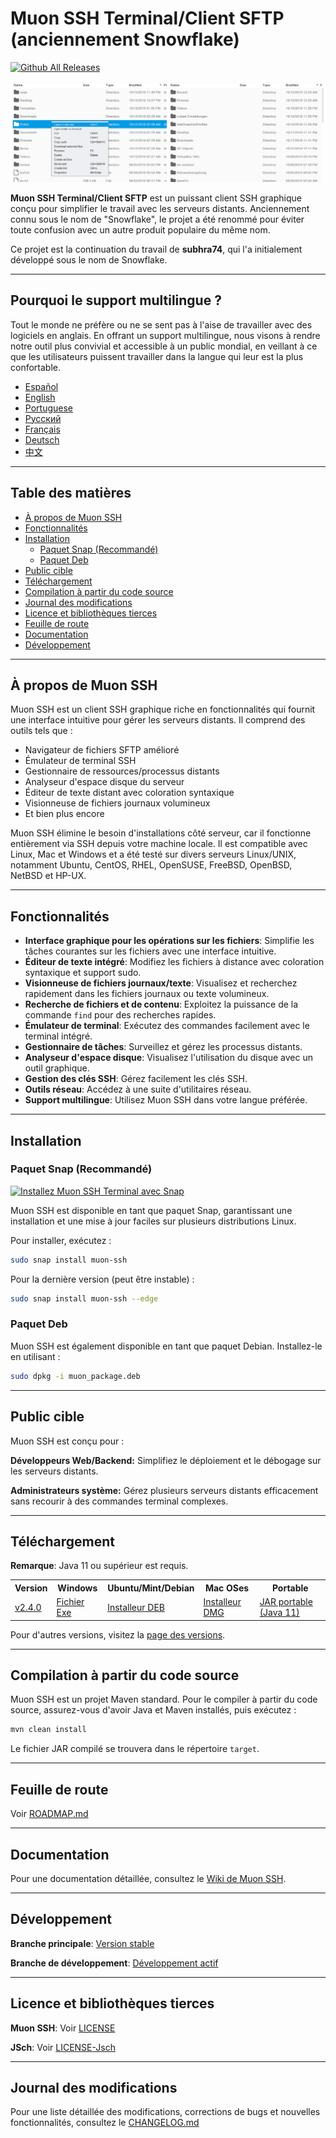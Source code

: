 # Muon SSH Terminal/Client SFTP (anciennement Snowflake)

[![Github All Releases](https://img.shields.io/github/downloads/subhra74/snowflake/total.svg)]()

<div> <img src="https://raw.githubusercontent.com/devlinx9/muonssh-screenshots/master/file-browser/2.png"> </div> 

**Muon SSH Terminal/Client SFTP** est un puissant client SSH graphique conçu pour simplifier le travail avec les serveurs distants. Anciennement connu sous le nom de "Snowflake", le projet a été renommé pour éviter toute confusion avec un autre produit populaire du même nom.

Ce projet est la continuation du travail de **subhra74**, qui l'a initialement développé sous le nom de Snowflake.

---

## Pourquoi le support multilingue ?

Tout le monde ne préfère ou ne se sent pas à l'aise de travailler avec des logiciels en anglais. En offrant un support multilingue, nous visons à rendre notre outil plus convivial et accessible à un public mondial, en veillant à ce que les utilisateurs puissent travailler dans la langue qui leur est la plus confortable.

- [Español](README_es.md)
- [English](README.md)
- [Portuguese](README_pt.md)
- [Pусский](README_ru.md)
- [Français](README_fr.md)
- [Deutsch](README_de.md)
- [中文](README_zh.md)

---

## Table des matières
- [À propos de Muon SSH](#à-propos-de-muon-ssh)
- [Fonctionnalités](#fonctionnalités)
- [Installation](#installation)
    - [Paquet Snap (Recommandé)](#paquet-snap-recommandé)
    - [Paquet Deb](#paquet-deb)
- [Public cible](#public-cible)
- [Téléchargement](#téléchargement)
- [Compilation à partir du code source](#compilation-à-partir-du-code-source)
- [Journal des modifications](#journal-des-modifications)
- [Licence et bibliothèques tierces](#licence-et-bibliothèques-tierces)
- [Feuille de route](#feuille-de-route)
- [Documentation](#documentation)
- [Développement](#développement)

---

## À propos de Muon SSH
Muon SSH est un client SSH graphique riche en fonctionnalités qui fournit une interface intuitive pour gérer les serveurs distants. Il comprend des outils tels que :
- Navigateur de fichiers SFTP amélioré
- Émulateur de terminal SSH
- Gestionnaire de ressources/processus distants
- Analyseur d'espace disque du serveur
- Éditeur de texte distant avec coloration syntaxique
- Visionneuse de fichiers journaux volumineux
- Et bien plus encore

Muon SSH élimine le besoin d'installations côté serveur, car il fonctionne entièrement via SSH depuis votre machine locale. Il est compatible avec Linux, Mac et Windows et a été testé sur divers serveurs Linux/UNIX, notamment Ubuntu, CentOS, RHEL, OpenSUSE, FreeBSD, OpenBSD, NetBSD et HP-UX.

---

## Fonctionnalités
- **Interface graphique pour les opérations sur les fichiers**: Simplifie les tâches courantes sur les fichiers avec une interface intuitive.
- **Éditeur de texte intégré**: Modifiez les fichiers à distance avec coloration syntaxique et support sudo.
- **Visionneuse de fichiers journaux/texte**: Visualisez et recherchez rapidement dans les fichiers journaux ou texte volumineux.
- **Recherche de fichiers et de contenu**: Exploitez la puissance de la commande `find` pour des recherches rapides.
- **Émulateur de terminal**: Exécutez des commandes facilement avec le terminal intégré.
- **Gestionnaire de tâches**: Surveillez et gérez les processus distants.
- **Analyseur d'espace disque**: Visualisez l'utilisation du disque avec un outil graphique.
- **Gestion des clés SSH**: Gérez facilement les clés SSH.
- **Outils réseau**: Accédez à une suite d'utilitaires réseau.
- **Support multilingue**: Utilisez Muon SSH dans votre langue préférée.

---

## Installation

### Paquet Snap (Recommandé)
[![Installez Muon SSH Terminal avec Snap](https://snapcraft.io/muon-ssh/badge.svg)](https://snapcraft.io/muon-ssh)

Muon SSH est disponible en tant que paquet Snap, garantissant une installation et une mise à jour faciles sur plusieurs distributions Linux.

Pour installer, exécutez :
```sh  
sudo snap install muon-ssh  
```

Pour la dernière version (peut être instable) :
```sh  
sudo snap install muon-ssh --edge    
```

### Paquet Deb
Muon SSH est également disponible en tant que paquet Debian. Installez-le en utilisant :
```sh  
sudo dpkg -i muon_package.deb   
```

---

## Public cible
Muon SSH est conçu pour :

**Développeurs Web/Backend:** Simplifiez le déploiement et le débogage sur les serveurs distants.

**Administrateurs système:** Gérez plusieurs serveurs distants efficacement sans recourir à des commandes terminal complexes.

---

## Téléchargement
**Remarque**: Java 11 ou supérieur est requis.

<table>
  <tr>
    <th>Version</th>
    <th>Windows</th>
    <th>Ubuntu/Mint/Debian</th>
    <th>Mac OSes</th>
    <th>Portable</th>
  </tr>
  <tr>
    <td>
      <a href="https://github.com/devlinx9/muon-ssh/releases/download/v2.4.0/muonssh_2.4.0.deb">v2.4.0</a>
    </td>
    <td>
      <a href="https://github.com/devlinx9/muon-ssh/releases/download/v2.4.0/muonssh_2.4.0.exe">Fichier Exe</a>
    </td>
    <td>
      <a href="https://github.com/devlinx9/muon-ssh/releases/download/v2.4.0/muonssh_2.4.0.deb">Installeur DEB</a>
    </td>
    <td>
      <a href="https://github.com/devlinx9/muon-ssh/releases/download/v2.4.0/muonssh_2.4.0.dmg">Installeur DMG</a>
    </td>
    <td>
      <a href="https://github.com/devlinx9/muon-ssh/releases/download/v2.4.0/muonssh_2.4.0.jar">JAR portable (Java 11)</a>
    </td>
  </tr>
</table>

Pour d'autres versions, visitez la <a href="https://github.com/devlinx9/muon-ssh/releases">page des versions</a>.

---

## Compilation à partir du code source
Muon SSH est un projet Maven standard. Pour le compiler à partir du code source, assurez-vous d'avoir Java et Maven installés, puis exécutez :
```sh  
mvn clean install  
```

Le fichier JAR compilé se trouvera dans le répertoire `target`.

---

## Feuille de route
Voir [ROADMAP.md](ROADMAP.md)

---

## Documentation
Pour une documentation détaillée, consultez le <a href="https://github.com/devlinx9/muon-ssh/wiki">Wiki de Muon SSH</a>.

---

## Développement
**Branche principale**: <a href="https://github.com/devlinx9/muon-ssh">Version stable</a>

**Branche de développement**: <a href="https://github.com/devlinx9/muon-ssh/tree/develop">Développement actif</a>

---

## Licence et bibliothèques tierces
**Muon SSH**: Voir [LICENSE](LICENSE)

**JSch**: Voir [LICENSE-Jsch](LICENSE-Jsch)

---

## Journal des modifications
Pour une liste détaillée des modifications, corrections de bugs et nouvelles fonctionnalités, consultez le [CHANGELOG.md](CHANGELOG.md)